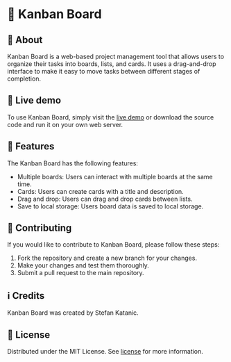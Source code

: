 # 📝 Kanban Board

## 📖 About

Kanban Board is a web-based project management tool that allows users to organize their tasks into boards, lists, and cards. It uses a drag-and-drop interface to make it easy to move tasks between different stages of completion.

## 🔴 Live demo

To use Kanban Board, simply visit the [live demo](https://stekatag.github.io/kanban-board/) or download the source code and run it on your own web server.

## 🎉 Features

The Kanban Board has the following features:

- Multiple boards: Users can interact with multiple boards at the same time.
- Cards: Users can create cards with a title and description.
- Drag and drop: Users can drag and drop cards between lists.
- Save to local storage: Users board data is saved to local storage.

## 🤝 Contributing

If you would like to contribute to Kanban Board, please follow these steps:

1. Fork the repository and create a new branch for your changes.
2. Make your changes and test them thoroughly.
3. Submit a pull request to the main repository.

## ℹ️ Credits

Kanban Board was created by Stefan Katanic.

## 🪪 License

Distributed under the MIT License. See [license](https://github.com/stekatag/kanban-board/blob/master/LICENSE) for more information.
